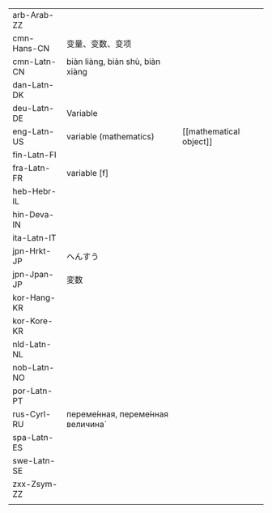 | | | |
|-|-|-|
| arb-Arab-ZZ |  |  |
| cmn-Hans-CN | 变量、变数、变项 |  |
| cmn-Latn-CN | biàn liàng, biàn shù, biàn xiàng |  |
| dan-Latn-DK |  |  |
| deu-Latn-DE | Variable |  |
| eng-Latn-US | variable (mathematics) | [[mathematical object]] |
| fin-Latn-FI |  |  |
| fra-Latn-FR | variable [f] |  |
| heb-Hebr-IL |  |  |
| hin-Deva-IN |  |  |
| ita-Latn-IT |  |  |
| jpn-Hrkt-JP | へんすう |  |
| jpn-Jpan-JP | 変数 |  |
| kor-Hang-KR |  |  |
| kor-Kore-KR |  |  |
| nld-Latn-NL |  |  |
| nob-Latn-NO |  |  |
| por-Latn-PT |  |  |
| rus-Cyrl-RU | переме́нная, переме́нная величина́ |  |
| spa-Latn-ES |  |  |
| swe-Latn-SE |  |  |
| zxx-Zsym-ZZ |  |  |
|  |  |  |